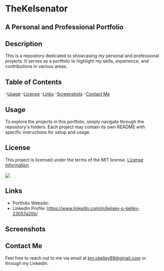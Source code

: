 # TheKelsenator

## A Personal and Professional Portfolio

## Description

  This is a repository dedicated to showcasing my personal and professional projects. It serves as a portfolio to highlight my skills, experience, and contributions in various areas.

## Table of Contents

  -[Usage](#usage)
  -[License](#license)
  -[Links](#links)
  -[Screenshots](#screenshots)
  -[Contact Me](#contact)

## Usage

  To explore the projects in this portfolio, simply navigate through the repository's folders. Each project may contain its own README with specific instructions for setup and usage.

## License

  This project is licensed under the terms of the MIT license.
  [License Information](https://choosealicense.com/licenses/mit)
  <br/>
  <br/>
  <a href="https://choosealicense.com/licenses/mit">
  <img src="https://img.shields.io/badge/License-MIT-blue" />
  </a>

## Links

  * Portfolio Website:
  * LinkedIn Profile: https://www.linkedin.com/in/kelsey-o-kelley-23057a20b/

## Screenshots


## Contact Me

  Feel free to reach out to me via email at km.okelley89@gmail.com or through my LinkedIn.